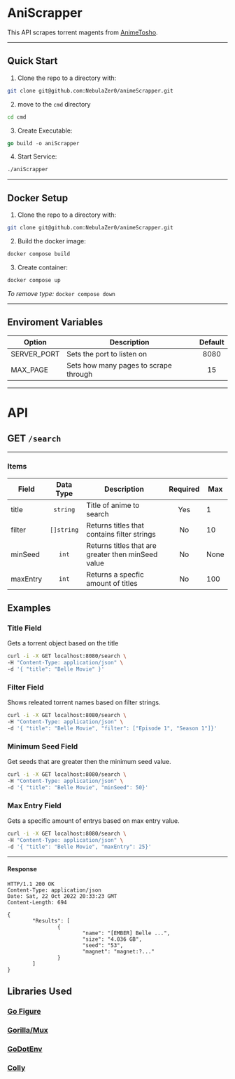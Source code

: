 # AniScrapper
This API scrapes torrent magents from [AnimeTosho](https://animetosho.org/).

---

## **Quick Start**
1. Clone the repo to a directory with:<br />
```sh 
git clone git@github.com:NebulaZer0/animeScrapper.git
```
2. move to the `cmd` directory <br />
```sh 
cd cmd
```
3. Create Executable:<br />
```go 
go build -o aniScrapper
```
4. Start Service:<br />
```sh 
./aniScrapper
```
---
## **Docker Setup**
1. Clone the repo to a directory with:<br />
```sh 
git clone git@github.com:NebulaZer0/animeScrapper.git
```
2. Build the docker image:<br />
```sh
docker compose build
```
3. Create container:<br />
```sh
docker compose up
```

*To remove type:* `docker compose down`

---

## **Enviroment Variables**
|Option      | Description                           | Default |
|------------|---------------------------------------|:-------:|
|SERVER_PORT | Sets the port to listen on            | 8080    |
|MAX_PAGE    | Sets how many pages to scrape through | 15      |



---
# **API**

## GET `/search` 

---
### **Items**
|Field     | Data Type    | Description                                        | Required | Max  | 
|----------|:------------:|----------------------------------------------------|:--------:|------|
| title    | `string`     | Title of anime to search                           | Yes      | 1    |
| filter   | `[]string`   | Returns titles that contains filter strings        | No       | 10   |
| minSeed  | `int`        | Returns titles that are greater then minSeed value | No       | None |
| maxEntry | `int`        | Returns a specfic amount of titles                 | No       | 100  |

## Examples

### Title Field
Gets a torrent object based on the title
```sh
curl -i -X GET localhost:8080/search \
-H "Content-Type: application/json" \
-d '{ "title": "Belle Movie" }'
```
### Filter Field
Shows releated torrent names based on filter strings.

```sh
curl -i -X GET localhost:8080/search \
-H "Content-Type: application/json" \
-d '{ "title": "Belle Movie", "filter": ["Episode 1", "Season 1"]}'
```

### Minimum Seed Field
Get seeds that are greater then the minimum seed value.

```sh
curl -i -X GET localhost:8080/search \
-H "Content-Type: application/json" \
-d '{ "title": "Belle Movie", "minSeed": 50}'
```

### Max Entry Field
Gets a specific amount of entrys based on max entry value.

```sh
curl -i -X GET localhost:8080/search \
-H "Content-Type: application/json" \
-d '{ "title": "Belle Movie", "maxEntry": 25}'
```
---
#### Response
```
HTTP/1.1 200 OK
Content-Type: application/json
Date: Sat, 22 Oct 2022 20:33:23 GMT
Content-Length: 694

{
        "Results": [
                {
                        "name": "[EMBER] Belle ...",
                        "size": "4.036 GB",
                        "seed": "53",
                        "magnet": "magnet:?..."
                }
        ]
}
```

## Libraries Used
### [Go Figure](https://github.com/common-nighthawk/go-figure)<br />
### [Gorilla/Mux](https://github.com/gorilla/mux)<br />
### [GoDotEnv](https://github.com/joho/godotenv)<br />
### [Colly](https://github.com/gocolly/colly)

